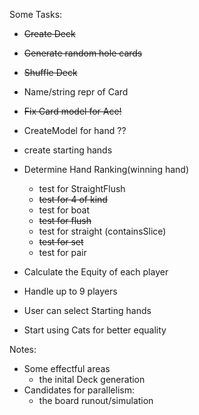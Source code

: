 Some Tasks:



- ~~Create Deck~~
- ~~Generate random hole cards~~
- ~~Shuffle Deck~~
- Name/string repr of Card
- ~~Fix Card model for Ace!~~
- CreateModel for hand ??
- create starting hands

- Determine Hand Ranking(winning hand)
  - test for StraightFlush
  - ~~test for 4 of kind~~
  - test for boat
  - ~~test for flush~~
  - test for straight (containsSlice)
  - ~~test for set~~
  - test for pair

- Calculate the Equity of each player
- Handle up to 9 players
- User can select Starting hands

- Start using Cats for better equality

Notes:
- Some effectful areas
  - the inital Deck generation
- Candidates for parallelism:
  - the board runout/simulation
  